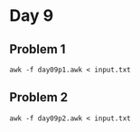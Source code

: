 # Day 9

## Problem 1

    awk -f day09p1.awk < input.txt

## Problem 2

    awk -f day09p2.awk < input.txt
